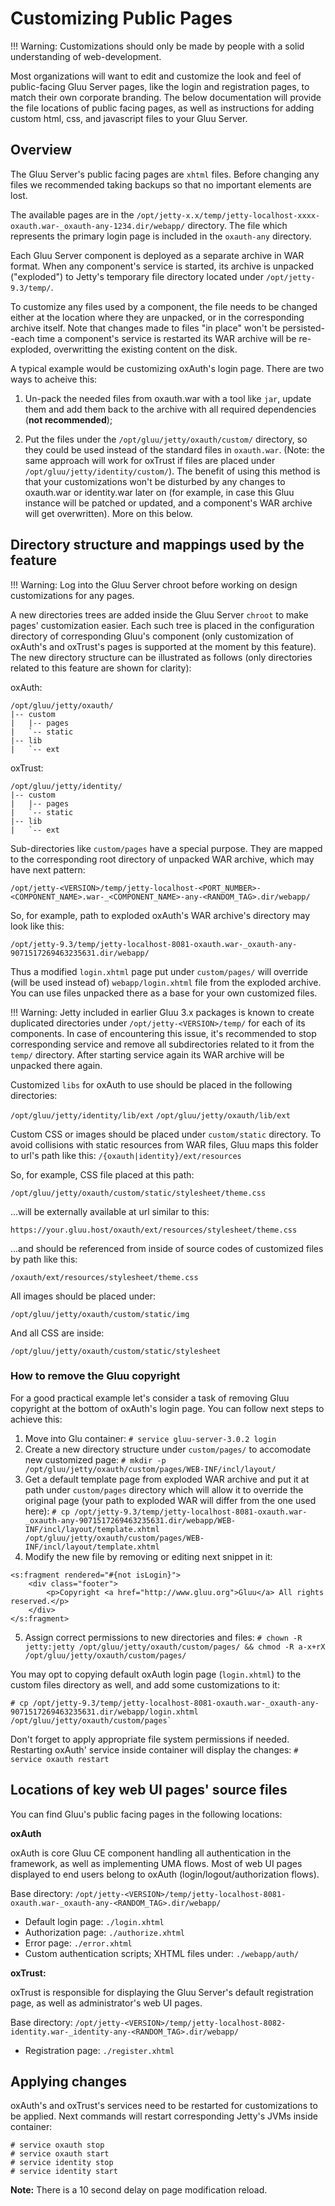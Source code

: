 # Customizing Public Pages

!!! Warning: 
    Customizations should only be made by people with a solid understanding of web-development.

Most organizations will want to edit and customize the look and feel of public-facing Gluu Server pages, 
like the login and registration pages, to match their own corporate branding. 
The below documentation will provide the file locations of public facing pages, 
as well as instructions for adding custom html, css, and javascript files to your Gluu Server. 

## Overview
The Gluu Server's public facing pages are `xhtml` files. Before changing any files we recommended taking backups so that no important elements are lost.

The available pages are in the `/opt/jetty-x.x/temp/jetty-localhost-xxxx-oxauth.war-_oxauth-any-1234.dir/webapp/` directory. The file which represents the primary login page is included in the `oxauth-any` directory.

Each Gluu Server component is deployed as a separate archive in WAR format. When any component's service is started, its archive is unpacked ("exploded") to Jetty's temporary file directory located under `/opt/jetty-9.3/temp/`. 

To customize any files used by a component, the file needs to be changed either at the location where they are unpacked, or in the corresponding archive itself. Note that changes made to files "in place" won't be persisted--each time a component's service is restarted its WAR archive will be re-exploded, overwritting the existing content on the disk.

A typical example would be customizing oxAuth's login page. There are two ways to acheive this:

1. Un-pack the needed files from oxauth.war with a tool like `jar`, update them and add them back to the archive with all required dependencies (**not recommended**);

2. Put the files under the `/opt/gluu/jetty/oxauth/custom/` directory, so they could be used instead of the standard files in `oxauth.war`. (Note: the same approach will work for oxTrust if files are placed under `/opt/gluu/jetty/identity/custom/`). The benefit of using this method is that your customizations won't be disturbed by any changes to oxauth.war or identity.war later on (for example, in case this Gluu instance will be patched or updated, and a component's WAR archive will get overwritten). More on this below. 

## Directory structure and mappings used by the feature

!!! Warning:
        Log into the Gluu Server chroot before working on design customizations for any pages.

A new directories trees are added inside the Gluu Server `chroot` to make pages' customization easier. 
Each such tree is placed in the configuration directory of corresponding Gluu's component (only 
customization of oxAuth's and oxTrust's pages is supported at the moment by this feature). 
The new directory structure can be illustrated as follows (only directories related to this feature are shown for clarity):

oxAuth:

```
/opt/gluu/jetty/oxauth/
|-- custom
|   |-- pages
|   `-- static
|-- lib
|   `-- ext
```

oxTrust:

```
/opt/gluu/jetty/identity/
|-- custom
|   |-- pages
|   `-- static
|-- lib
|   `-- ext
```

Sub-directories like `custom/pages` have a special purpose. They are mapped to the 
corresponding root directory of unpacked WAR archive, which may have next pattern:
```
/opt/jetty-<VERSION>/temp/jetty-localhost-<PORT_NUMBER>-<COMPONENT_NAME>.war-_<COMPONENT_NAME>-any-<RANDOM_TAG>.dir/webapp/
```
So, for example, path to exploded oxAuth's WAR archive's directory may look like this: 
```
/opt/jetty-9.3/temp/jetty-localhost-8081-oxauth.war-_oxauth-any-9071517269463235631.dir/webapp/
```
Thus a modified `login.xhtml` page put under `custom/pages/` will override (will be used instead of) 
`webapp/login.xhtml` file from the exploded archive. You can use files unpacked there 
as a base for your own customized files.

!!! Warning: 
    Jetty included in earlier Gluu 3.x packages is known to create duplicated 
    directories under `/opt/jetty-<VERSION>/temp/` for each of its components. 
    In case of encountering this issue, it's recommended to stop corresponding 
    service and remove all subdirectories related to it from the `temp/` 
    directory. After starting service again its WAR archive will be unpacked there again.

Customized `libs` for oxAuth to use should be placed in the following directories:

`/opt/gluu/jetty/identity/lib/ext`
`/opt/gluu/jetty/oxauth/lib/ext`

Custom CSS or images should be placed under `custom/static` directory. To avoid 
collisions with static resources from WAR files, Gluu maps this folder 
to url's path like this: `/{oxauth|identity}/ext/resources`

So, for example, CSS file placed at this path:
```
/opt/gluu/jetty/oxauth/custom/static/stylesheet/theme.css
```
...will be externally available at url similar to this:
```
https://your.gluu.host/oxauth/ext/resources/stylesheet/theme.css
```
...and should be referenced from inside of source codes of customized files by path like this:
```
/oxauth/ext/resources/stylesheet/theme.css
```

All images should be placed under: 

`/opt/gluu/jetty/oxauth/custom/static/img`

And all CSS are inside:

`/opt/gluu/jetty/oxauth/custom/static/stylesheet`

### How to remove the Gluu copyright 

For a good practical example let's consider a task of removing Gluu copyright 
at the bottom of oxAuth's login page. You can follow next steps to achieve this:

1. Move into Glu container: `# service gluu-server-3.0.2 login`
2. Create a new directory structure under `custom/pages/` to accomodate new customized page: `# mkdir -p /opt/gluu/jetty/oxauth/custom/pages/WEB-INF/incl/layout/`
3. Get a default template page from exploded WAR archive and put it at path under `custom/pages` directory which will allow it to override the original page (your path to exploded WAR will differ from the one used here): `# cp /opt/jetty-9.3/temp/jetty-localhost-8081-oxauth.war-_oxauth-any-9071517269463235631.dir/webapp/WEB-INF/incl/layout/template.xhtml /opt/gluu/jetty/oxauth/custom/pages/WEB-INF/incl/layout/template.xhtml`
4. Modify the new file by removing or editing next snippet in it:
```
<s:fragment rendered="#{not isLogin}">
    <div class="footer">
        <p>Copyright <a href="http://www.gluu.org">Gluu</a> All rights reserved.</p>
    </div>
</s:fragment>
```
5. Assign correct permissions to new directories and files: `# chown -R jetty:jetty /opt/gluu/jetty/oxauth/custom/pages/ && chmod -R a-x+rX /opt/gluu/jetty/oxauth/custom/pages/`


You may opt to copying default oxAuth login page (`login.xhtml`) to the custom files 
directory as well, and add some customizations to it:

```
# cp /opt/jetty-9.3/temp/jetty-localhost-8081-oxauth.war-_oxauth-any-9071517269463235631.dir/webapp/login.xhtml /opt/gluu/jetty/oxauth/custom/pages`
```

Don't forget to apply appropriate file system permissions if needed.
Restarting oxAuth' service inside container will display the changes: `# service oxauth restart`

## Locations of key web UI pages' source files

You can find Gluu's public facing pages in the following locations: 

**oxAuth**

oxAuth is core Gluu CE component handling all authentication in the framework, 
as well as implementing UMA flows. Most of web UI pages displayed to end users 
belong to oxAuth (login/logout/authorization flows).

Base directory:
`/opt/jetty-<VERSION>/temp/jetty-localhost-8081-oxauth.war-_oxauth-any-<RANDOM_TAG>.dir/webapp/`

- Default login page:
    `./login.xhtml`
- Authorization page:
    `./authorize.xhtml`
- Error page:
    `./error.xhtml`
- Custom authentication scripts; XHTML files under:
    `./webapp/auth/`

**oxTrust:**

oxTrust is responsible for displaying the Gluu Server's default registration page, as well as administrator's web UI pages. 

Base directory:
`/opt/jetty-<VERSION>/temp/jetty-localhost-8082-identity.war-_identity-any-<RANDOM_TAG>.dir/webapp/`

- Registration page:
    `./register.xhtml`

## Applying changes

oxAuth's and oxTrust's services need to be restarted for customizations to be applied. 
Next commands will restart corresponding Jetty's JVMs inside container:

```
# service oxauth stop
# service oxauth start
# service identity stop
# service identity start
```

**Note:** There is a 10 second delay on page modification reload.
